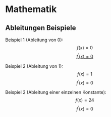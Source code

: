 # Mathematik

## Ableitungen Beispiele

Beispiel 1 (Ableitung von 0):  
$$f(x)=0$$
<ins>$$f^{\prime}(x)=0$$</ins>

Beispiel 2 (Ableitung von 1):  
$$f(x)=1$$
$$f^{\prime}(x)=0$$

Beispiel 2 (Ableitung einer einzelnen Konstante):  
$$f(x)=24$$
$$f^{\prime}(x)=0$$
